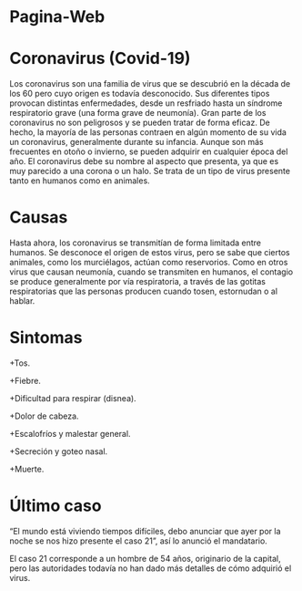 # Pagina-Web
#  Coronavirus (Covid-19)
Los coronavirus son una familia de virus que se descubrió en la década de los 60 pero cuyo origen es todavía desconocido. Sus diferentes tipos provocan distintas enfermedades, desde un resfriado hasta un síndrome respiratorio grave (una forma grave de neumonía).
Gran parte de los coronavirus no son peligrosos y se pueden tratar de forma eficaz. De hecho, la mayoría de las personas contraen en algún momento de su vida un coronavirus, generalmente durante su infancia. Aunque son más frecuentes en otoño o invierno, se pueden adquirir en cualquier época del año.
El coronavirus debe su nombre al aspecto que presenta, ya que es muy parecido a una corona o un halo. Se trata de un tipo de virus presente tanto en humanos como en animales.
# Causas
Hasta ahora, los coronavirus se transmitían de forma limitada entre humanos. Se desconoce el origen de estos virus, pero se sabe que ciertos animales, como los murciélagos, actúan como reservorios.
Como en otros virus que causan neumonía, cuando se transmiten en humanos, el contagio se produce generalmente por vía respiratoria, a través de las gotitas respiratorias que las personas producen cuando tosen, estornudan o al hablar.
#  Sintomas
+Tos.

+Fiebre.

+Dificultad para respirar (disnea).

+Dolor de cabeza.

+Escalofríos y malestar general.

+Secreción y goteo nasal.

+Muerte.
# Último caso
“El mundo está viviendo tiempos difíciles, debo anunciar que ayer por la noche se nos hizo presente el caso 21”, así lo anunció el mandatario.

El caso 21 corresponde a un hombre de 54 años, originario de la capital, pero las autoridades todavía no han dado más detalles de cómo adquirió el virus.
